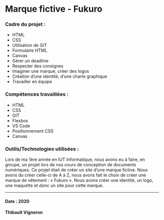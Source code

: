 # Marque fictive - Fukuro
### Cadre du projet :
- HTML
- CSS 
- Utilisation de GIT
- Formulaire HTML
- Canvas
- Gérer un deadline
- Respecter des consignes
- Imaginer une marque, créer des logos
- Création d’une identité, d’une charte graphique
- Travailler en équipe

### Compétences travaillées : 
- HTML 
- CSS
- GIT
- Flexbox
- VS Code
- Positionnement CSS
- Canvas

### Outils/Technologies utilisées : 

Lors de ma 1ère année en IUT Informatique, nous avons eu à faire, en groupe, un projet lors de nos cours de conception de documents numériques. Ce projet était de créer un site d’une marque fictive. Nous avons du créer celle-ci de A à Z, nous avons fait le choix de créer une marque de vêtement : « Fukuro ». Nous avons créer une identité, un logo, une maquette et donc un site pour cette marque. 


----------------------------------------------------------------------------------------------------------------------------------------------------------------
#### Date : 2020  
#### Thibault Vigneron

